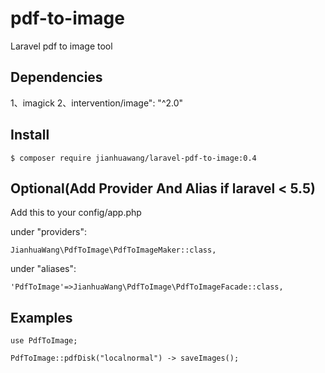 
# pdf-to-image

Laravel pdf to image tool

## Dependencies

1、imagick
2、intervention/image": "^2.0"

## Install

`$ composer require jianhuawang/laravel-pdf-to-image:0.4`
## Optional(Add Provider And Alias if laravel < 5.5)

Add this to your config/app.php

under "providers":

`JianhuaWang\PdfToImage\PdfToImageMaker::class,`

under "aliases":

`'PdfToImage'=>JianhuaWang\PdfToImage\PdfToImageFacade::class,`

## Examples

```
use PdfToImage;
 
PdfToImage::pdfDisk("localnormal") -> saveImages();
```

